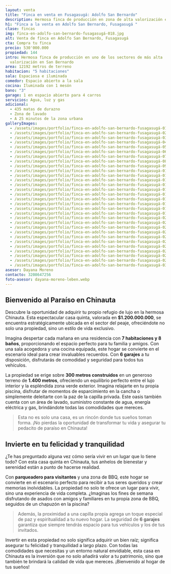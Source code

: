 ```yaml
---
layout: venta
title: "Finca en venta en Fusagasugá: Adolfo San Bernardo"
description: Hermosa finca de producción en zona de alta valorización en San Bernardo. Contacta con LEBEN Inmobiliaria y aprovecha esta oferta. ¡Escríbenos!
h1: "Finca a la venta en Adolfo San Bernardo, Fusagasugá "
clase: fincas
img: finca-en-adolfo-san-bernardo-fusagasugá-018.jpg
alt: Venta de finca en Adolfo San Bernardo, Fusagasugá
cta: Compra tu finca
precio: 530'000.000
propiedad: 144
intro: Hermosa finca de producción en uno de los sectores de más alta
  valorización en San Bernardo
area: 12192 metros de terreno
habitacion: "5 habitaciones"
sala: Espaciosa e iluminada
comedor: Espacio abierto a la sala
cocina: Iluminada con 1 mesón
bano: "3"
garage: 1 en espacio abierto para 4 carros
servicios: Agua, luz y gas
adicional:
  - 435 matas de durazno
  - Zona de lavado
  - A 25 minutos de la zona urbana
galleryImages:
  - /assets/images/portfolio/finca-en-adolfo-san-bernardo-fusagasugá-01.jpg
  - /assets/images/portfolio/finca-en-adolfo-san-bernardo-fusagasugá-02.jpg
  - /assets/images/portfolio/finca-en-adolfo-san-bernardo-fusagasugá-03.jpg
  - /assets/images/portfolio/finca-en-adolfo-san-bernardo-fusagasugá-04.jpg
  - /assets/images/portfolio/finca-en-adolfo-san-bernardo-fusagasugá-05.jpg
  - /assets/images/portfolio/finca-en-adolfo-san-bernardo-fusagasugá-06.jpg
  - /assets/images/portfolio/finca-en-adolfo-san-bernardo-fusagasugá-07.jpg
  - /assets/images/portfolio/finca-en-adolfo-san-bernardo-fusagasugá-08.jpg
  - /assets/images/portfolio/finca-en-adolfo-san-bernardo-fusagasugá-09.jpg
  - /assets/images/portfolio/finca-en-adolfo-san-bernardo-fusagasugá-010.jpg
  - /assets/images/portfolio/finca-en-adolfo-san-bernardo-fusagasugá-011.jpg
  - /assets/images/portfolio/finca-en-adolfo-san-bernardo-fusagasugá-012.jpg
  - /assets/images/portfolio/finca-en-adolfo-san-bernardo-fusagasugá-013.jpg
  - /assets/images/portfolio/finca-en-adolfo-san-bernardo-fusagasugá-014.jpg
  - /assets/images/portfolio/finca-en-adolfo-san-bernardo-fusagasugá-015.jpg
  - /assets/images/portfolio/finca-en-adolfo-san-bernardo-fusagasugá-016.jpg
  - /assets/images/portfolio/finca-en-adolfo-san-bernardo-fusagasugá-017.jpg
  - /assets/images/portfolio/finca-en-adolfo-san-bernardo-fusagasugá-018.jpg
  - /assets/images/portfolio/finca-en-adolfo-san-bernardo-fusagasugá-019.jpg
  - /assets/images/portfolio/finca-en-adolfo-san-bernardo-fusagasugá-020.jpg
  - /assets/images/portfolio/finca-en-adolfo-san-bernardo-fusagasugá-021.jpg
  - /assets/images/portfolio/finca-en-adolfo-san-bernardo-fusagasugá-022.jpg
  - /assets/images/portfolio/finca-en-adolfo-san-bernardo-fusagasugá-023.jpg
  - /assets/images/portfolio/finca-en-adolfo-san-bernardo-fusagasugá-024.jpg
  - /assets/images/portfolio/finca-en-adolfo-san-bernardo-fusagasugá-025.jpg
  - /assets/images/portfolio/finca-en-adolfo-san-bernardo-fusagasugá-026.jpg
  - /assets/images/portfolio/finca-en-adolfo-san-bernardo-fusagasugá-027.jpg
  - /assets/images/portfolio/finca-en-adolfo-san-bernardo-fusagasugá-028.jpg
  - /assets/images/portfolio/finca-en-adolfo-san-bernardo-fusagasugá-029.jpg
  - /assets/images/portfolio/finca-en-adolfo-san-bernardo-fusagasugá-030.jpg
asesor: Dayana Moreno
contacto: 3208647256
foto-asesor: dayana-moreno-leben.webp
---
```

## Bienvenido al Paraíso en Chinauta

Descubre la oportunidad de adquirir tu propio refugio de lujo en la hermosa Chinauta. Esta espectacular casa quinta, valorada en **$1.200.000.000**, se encuentra estratégicamente ubicada en el sector del peaje, ofreciéndote no solo una propiedad, sino un estilo de vida exclusivo.

Imagina despertar cada mañana en una residencia con **7 habitaciones y 8 baños**, proporcionando el espacio perfecto para tu familia y amigos. Con una sala acogedora y una cocina equipada, este hogar se convierte en el escenario ideal para crear invaluables recuerdos. Con **6 garajes** a tu disposición, disfrutarás de comodidad y seguridad para todos tus vehículos.

La propiedad se erige sobre **300 metros construidos** en un generoso terreno de **1.400 metros**, ofreciendo un equilibrio perfecto entre el lujo interior y la espléndida zona verde exterior. Imagina relajarte en tu propia piscina, disfrutar de momentos de esparcimiento en la cancha o simplemente deleitarte con la paz de la capilla privada. Este oasis también cuenta con un área de lavado, suministro constante de agua, energía eléctrica y gas, brindándote todas las comodidades que mereces.

>Esta no es solo una casa, es un rincón donde tus sueños toman forma. ¡No pierdas la oportunidad de transformar tu vida y asegurar tu pedacito de paraíso en Chinauta!

## Invierte en tu felicidad y tranquilidad

¿Te has preguntado alguna vez cómo sería vivir en un lugar que lo tiene todo? Con esta casa quinta en Chinauta, tus anhelos de bienestar y serenidad están a punto de hacerse realidad.

Con **parqueadero para visitantes** y una zona de BBQ, este hogar se convierte en el escenario perfecto para recibir a tus seres queridos y crear memorias inolvidables. La propiedad no solo te ofrece un lugar para vivir, sino una experiencia de vida completa. ¿Imaginas los fines de semana disfrutando de asados con amigos y familiares en tu propia zona de BBQ, seguidos de un chapuzón en la piscina?

>Además, la proximidad a una capilla propia agrega un toque especial de paz y espiritualidad a tu nuevo hogar. La seguridad de **6 garajes** garantiza que siempre tendrás espacio para tus vehículos y los de tus invitados.

Invertir en esta propiedad no solo significa adquirir un bien raíz; significa asegurar tu felicidad y tranquilidad a largo plazo. Con todas las comodidades que necesitas y un entorno natural envidiable, esta casa en Chinauta es la inversión que no solo añadirá valor a tu patrimonio, sino que también te brindará la calidad de vida que mereces. ¡Bienvenido al hogar de tus sueños!

